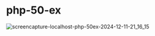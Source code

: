 # php-50-ex

![screencapture-localhost-php-50ex-2024-12-11-21_16_15](https://github.com/user-attachments/assets/b1d3ea44-f3e0-4d63-94a5-84de7b7afd17)
